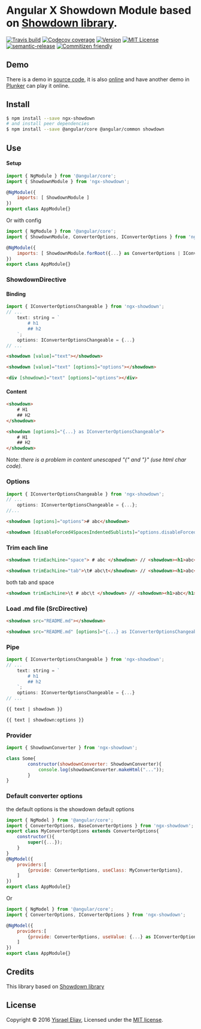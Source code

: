 # Angular X Showdown Module based on [Showdown library](https://github.com/showdownjs/showdown).
[![Travis build](https://travis-ci.org/yisraelx/ngx-showdown.svg?branch=master)](https://travis-ci.org/yisraelx/ngx-showdown)
[![Codecov coverage](https://codecov.io/github/yisraelx/ngx-showdown/coverage.svg?branch=master)](https://codecov.io/github/yisraelx/ngx-showdown)
[![Version](https://img.shields.io/npm/v/ngx-showdown.svg)](https://www.npmjs.com/package/ngx-showdown)
[![MIT License](https://img.shields.io/npm/l/ngx-showdown.svg)](https://github.com/yisraelx/ngx-showdown/blob/master/LICENSE)
[![semantic-release](https://img.shields.io/badge/%20%20%F0%9F%93%A6%F0%9F%9A%80-semantic--release-e10079.svg)](https://github.com/semantic-release/semantic-release)
[![Commitizen friendly](https://img.shields.io/badge/commitizen-friendly-brightgreen.svg)](http://commitizen.github.io/cz-cli/)

## Demo
There is a demo in [source code](https://github.com/yisraelx/ngx-showdown/blob/master/demo), it is also [online](http://yisraelx.github.io/ngx-showdown) and have another demo in [Plunker](https://plnkr.co/edit/0j8d9w) can play it online.

## Install
```bash
$ npm install --save ngx-showdown
# and install peer dependencies
$ npm install --save @angular/core @angular/common showdown
```

## Use
#### Setup
```javascript
import { NgModule } from '@angular/core';
import { ShowdownModule } from 'ngx-showdown';

@NgModule({
    imports: [ ShowdownModule ]
})
export class AppModule{}
```
Or with config
```javascript
import { NgModule } from '@angular/core';
import { ShowdownModule, ConverterOptions, IConverterOptions } from 'ngx-showdown';

@NgModule({
    imports: [ ShowdownModule.forRoot({...} as ConverterOptions | IConverterOptions) ]
})
export class AppModule{}
```
### ShowdownDirective
#### Binding
```javascript
import { IConverterOptionsChangeable } from 'ngx-showdown';
// ...
    text: string = `
        # h1
        ## h2
    `;
    options: IConverterOptionsChangeable = {...}
// ...
```
```html
<showdown [value]="text"></showdown>
```
```html
<showdown [value]="text" [options]="options"></showdown>
```
```html
<div [showdown]="text" [options]="options"></div>
```
#### Content
```html
<showdown>
    # H1
    ## H2
</showdown>
```
```html
<showdown [options]="{...} as IConverterOptionsChangeable">
    # H1
    ## H2
</showdown>
```
Note: _there is a problem in content unescaped "{" and "}" (use html char code)._

### Options
```javascript
import { IConverterOptionsChangeable } from 'ngx-showdown';
// ...
    options: IConverterOptionsChangeable = {...};
//...
```
```html
<showdown [options]="options"># abc</showdown>
```
```html
<showdown [disableForced4SpacesIndentedSublists]="options.disableForced4SpacesIndentedSublists" [encodeEmails]="options.encodeEmails" [excludeTrailingPunctuationFromURLs]="options.excludeTrailingPunctuationFromURLs" [ghCodeBlocks]="options.ghCodeBlocks" [ghCompatibleHeaderId]="options.ghCompatibleHeaderId" [ghMentions]="options.ghMentions" [ghMentionsLink]="options.ghMentionsLink" [headerLevelStart]="options.headerLevelStart" [literalMidWordUnderscores]="options.literalMidWordUnderscores" [noHeaderId]="options.noHeaderId" [omitExtraWLInCodeBlocks]="options.omitExtraWLInCodeBlocks" [parseImgDimensions]="options.parseImgDimensions" [prefixHeaderId]="options.prefixHeaderId" [requireSpaceBeforeHeadingText]="options.requireSpaceBeforeHeadingText" [simpleLineBreaks]="options.simpleLineBreaks" [simplifiedAutoLink]="options.simplifiedAutoLink" [smartIndentationFix]="options.smartIndentationFix" [smoothLivePreview]="options.smoothLivePreview" [strikethrough]="options.strikethrough" [tables]="options.tables" [tablesHeaderId]="options.tablesHeaderId" [tasklists]="options.tasklists" [trimEachLine]="options.trimEachLine"># abc</showdown>
```
### Trim each line
```html
<showdown trimEachLine="space"> # abc </showdown> // <showdown><h1>abc</h1></showdown>
```
```html
<showdown trimEachLine="tab">\t# abc\t</showdown> // <showdown><h1>abc</h1></showdown>
```
both tab and space
```html
<showdown trimEachLine>\t # abc\t </showdown> // <showdown><h1>abc</h1></showdown>
```
### Load .md file (SrcDirective)
```html
<showdown src="README.md"></showdown>
```
```html
<showdown src="README.md" [options]="{...} as IConverterOptionsChangeable"></showdown>
```

### Pipe
```javascript
import { IConverterOptionsChangeable } from 'ngx-showdown';
// ...
    text: string = `
        # h1
        ## h2
    `;
    options: IConverterOptionsChangeable = {...}
// ...
```
```html
{{ text | showdown }}
```
```html
{{ text | showdown:options }}
```

### Provider
```javascript
import { ShowdownConverter } from 'ngx-showdown';

class Some{
        constructor(showdownConverter: ShowdownConverter){
            console.log(showdownConverter.makeHtml("..."));
        }
}
```

### Default converter options 
the default options is the showdown default options
```javascript
import { NgModel } from '@angular/core';
import { ConverterOptions, BaseConverterOptions } from 'ngx-showdown';
export class MyConverterOptions extends ConverterOptions{
    constructor(){
        super({...});
    }
}
@NgModel({
    providers:[
        {provide: ConverterOptions, useClass: MyConverterOptions},
    ]
})
export class AppModule{}
```
Or
```javascript
import { NgModel } from '@angular/core';
import { ConverterOptions, IConverterOptions } from 'ngx-showdown';

@NgModel({
    providers:[
        {provide: ConverterOptions, useValue: {...} as IConverterOptions | ConverterOptions},
    ]
})
export class AppModule{}
```

## Credits
This library based on [Showdown library](https://github.com/showdownjs/showdown)

## License
Copyright © 2016 [Yisrael Eliav](https://github.com/yisraelx),
Licensed under the [MIT license](https://github.com/yisraelx/ngx-showdown/blob/master/LICENSE).
